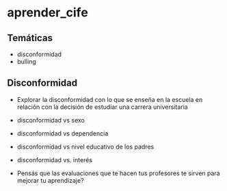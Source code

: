 # aprender_cife

## Temáticas

* disconformidad
* bulling


## Disconformidad
* Explorar la disconformidad con lo que se enseña en la escuela en relación con la decisión de estudiar
una carrera universitaria
* disconformidad vs sexo
* disconformidad vs dependencia
* disconformidad vs nivel educativo de los padres

* disconformidad vs. interés
* Pensás que las evaluaciones que te hacen tus profesores te sirven para mejorar tu aprendizaje?